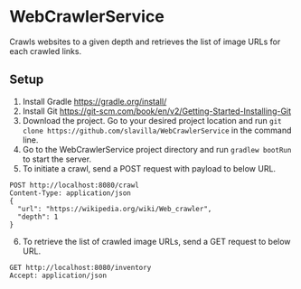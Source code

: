 # WebCrawlerService
Crawls websites to a given depth and retrieves the list of image URLs for each crawled links.

## Setup
1. Install Gradle https://gradle.org/install/
2. Install Git https://git-scm.com/book/en/v2/Getting-Started-Installing-Git
3. Download the project. Go to your desired project location and run `git clone https://github.com/slavilla/WebCrawlerService` in the command line.
4. Go to the WebCrawlerService project directory and run `gradlew bootRun` to start the server.
5. To initiate a crawl, send a POST request with payload to below URL.
```
POST http://localhost:8080/crawl
Content-Type: application/json
{
  "url": "https://wikipedia.org/wiki/Web_crawler",
  "depth": 1
}
```
6. To retrieve the list of crawled image URLs, send a GET request to below URL.
```
GET http://localhost:8080/inventory
Accept: application/json
```
